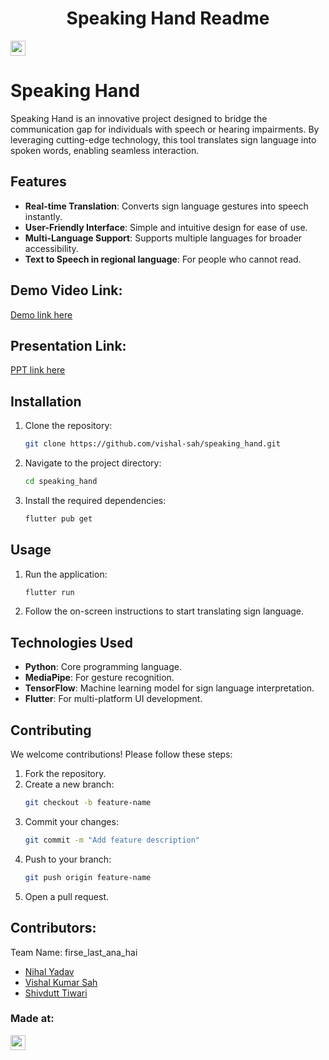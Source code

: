 <h1 align="center">Speaking Hand Readme</h1>
<p align="center">
</p>

<a href="https://hack36.in"> <img src="https://i.postimg.cc/FFwvfkGk/built-at-hack36.png" height=24px> </a>

# Speaking Hand

Speaking Hand is an innovative project designed to bridge the communication gap for individuals with speech or hearing impairments. By leveraging cutting-edge technology, this tool translates sign language into spoken words, enabling seamless interaction.

## Features

- **Real-time Translation**: Converts sign language gestures into speech instantly.
- **User-Friendly Interface**: Simple and intuitive design for ease of use.
- **Multi-Language Support**: Supports multiple languages for broader accessibility.
- **Text to Speech in regional language**: For people who cannot read.

## Demo Video Link:
  <a href="https://youtu.be/dYTm01HV2FQ"> Demo link here </a>
  
## Presentation Link:
  <a href="https://tinyurl.com/flah-hack36"> PPT link here </a>

## Installation

1. Clone the repository:
    ```bash
    git clone https://github.com/vishal-sah/speaking_hand.git
    ```
2. Navigate to the project directory:
    ```bash
    cd speaking_hand
    ```
3. Install the required dependencies:
    ```bash
    flutter pub get
    ```

## Usage

1. Run the application:
    ```bash
    flutter run
    ```
2. Follow the on-screen instructions to start translating sign language.

## Technologies Used

- **Python**: Core programming language.
- **MediaPipe**: For gesture recognition.
- **TensorFlow**: Machine learning model for sign language interpretation.
- **Flutter**: For multi-platform UI development.

## Contributing

We welcome contributions! Please follow these steps:

1. Fork the repository.
2. Create a new branch:
    ```bash
    git checkout -b feature-name
    ```
3. Commit your changes:
    ```bash
    git commit -m "Add feature description"
    ```
4. Push to your branch:
    ```bash
    git push origin feature-name
    ```
5. Open a pull request.

## Contributors:

Team Name: firse_last_ana_hai

* [Nihal Yadav](https://github.com/nihal2908)
* [Vishal Kumar Sah](https://github.com/vishal-sah)
* [Shivdutt Tiwari](https://github.com/shivdutt0411)


### Made at:
<a href="https://hack36.in"> <img src="https://i.postimg.cc/FFwvfkGk/built-at-hack36.png" height=24px> </a>

